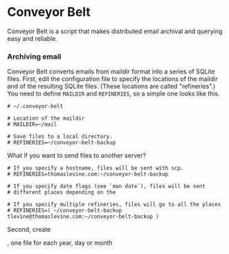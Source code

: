 Conveyor Belt
=====

Conveyor Belt is a script that makes distributed email archival and querying easy and reliable.

### Archiving email
Conveyor Belt converts emails from maildir format into a series of SQLite files. First, edit the configuration file to specify the locations of the maildir and of the resulting SQLite files. (These locations are called "refineries".) You need to define `MAILDIR` and `REFINERIES`, so a simple one looks like this.

    # ~/.conveyor-belt
    
    # Location of the maildir
    # MAILDIR=~/mail
    
    # Save files to a local directory.
    # REFINERIES=~/conveyor-belt-backup

What if you want to send files to another server?

    # If you specify a hostname, files will be sent with scp.
    # REFINERIES=thomaslevine.com:~/conveyor-belt-backup

    # If you specify date flags (see `man date`), files will be sent
    # different places depending on the 

    # If you specify multiple refineries, files will go to all the places
    # REFINERIES=( ~/conveyor-belt-backup tlevine@thomaslevine.com:~/conveyor-belt-backup )

Second, create 

, one file for each year, day or month
